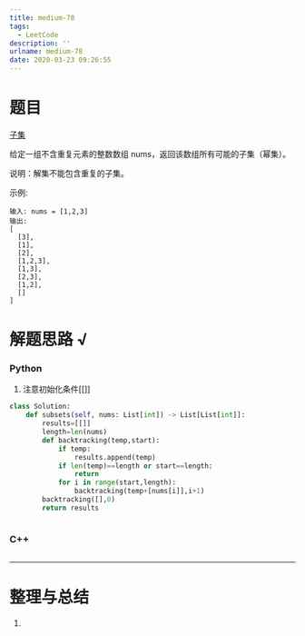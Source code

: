 ```yaml
---
title: medium-78
tags:
  - LeetCode
description: ''
urlname: medium-78
date: 2020-03-23 09:26:55
---
```


# 题目

[子集](https://leetcode-cn.com/problems/subsets/)

给定一组不含重复元素的整数数组 nums，返回该数组所有可能的子集（幂集）。

说明：解集不能包含重复的子集。

示例:

```
输入: nums = [1,2,3]
输出:
[
  [3],
  [1],
  [2],
  [1,2,3],
  [1,3],
  [2,3],
  [1,2],
  []
]
```



# 解题思路 √

### Python

1. 注意初始化条件[[]]

```python
class Solution:
    def subsets(self, nums: List[int]) -> List[List[int]]:
        results=[[]]
        length=len(nums)
        def backtracking(temp,start):
            if temp:
                results.append(temp)
            if len(temp)==length or start==length:
                return
            for i in range(start,length):
                backtracking(temp+[nums[i]],i+1)
        backtracking([],0)
        return results
```


```python

```



### C++

```cpp

```

---



# 整理与总结

1. 

